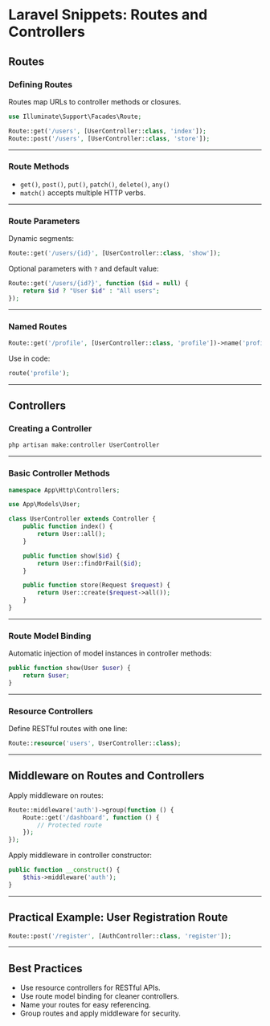 # Laravel Snippets: Routes and Controllers

## Routes

### Defining Routes

Routes map URLs to controller methods or closures.

```php
use Illuminate\Support\Facades\Route;

Route::get('/users', [UserController::class, 'index']);
Route::post('/users', [UserController::class, 'store']);
```

------

### Route Methods

- `get()`, `post()`, `put()`, `patch()`, `delete()`, `any()`
- `match()` accepts multiple HTTP verbs.

------

### Route Parameters

Dynamic segments:

```php
Route::get('/users/{id}', [UserController::class, 'show']);
```

Optional parameters with `?` and default value:

```php
Route::get('/users/{id?}', function ($id = null) {
    return $id ? "User $id" : "All users";
});
```

------

### Named Routes

```php
Route::get('/profile', [UserController::class, 'profile'])->name('profile');
```

Use in code:

```php
route('profile');
```

------

## Controllers

### Creating a Controller

```bash
php artisan make:controller UserController
```

------

### Basic Controller Methods

```php
namespace App\Http\Controllers;

use App\Models\User;

class UserController extends Controller {
    public function index() {
        return User::all();
    }

    public function show($id) {
        return User::findOrFail($id);
    }

    public function store(Request $request) {
        return User::create($request->all());
    }
}
```

------

### Route Model Binding

Automatic injection of model instances in controller methods:

```php
public function show(User $user) {
    return $user;
}
```

------

### Resource Controllers

Define RESTful routes with one line:

```php
Route::resource('users', UserController::class);
```

------

## Middleware on Routes and Controllers

Apply middleware on routes:

```php
Route::middleware('auth')->group(function () {
    Route::get('/dashboard', function () {
        // Protected route
    });
});
```

Apply middleware in controller constructor:

```php
public function __construct() {
    $this->middleware('auth');
}
```

------

## Practical Example: User Registration Route

```php
Route::post('/register', [AuthController::class, 'register']);
```

------

## Best Practices

- Use resource controllers for RESTful APIs.
- Use route model binding for cleaner controllers.
- Name your routes for easy referencing.
- Group routes and apply middleware for security.

